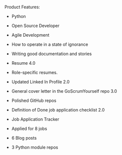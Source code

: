 Product Features:

- Python
- Open Source Developer
- Agile Development
- How to operate in a state of ignorance
- Writing good documentation and stories

- Resume 4.0
- Role-specific resumes.
- Updated Linked In Profile 2.0
- General cover letter in the GoScrumYourself repo 3.0
- Polished GitHub repos
- Definition of Done job application checklist 2.0
- Job Application Tracker
- Applied for 8 jobs
- 6 Blog posts
- 3 Python module repos



